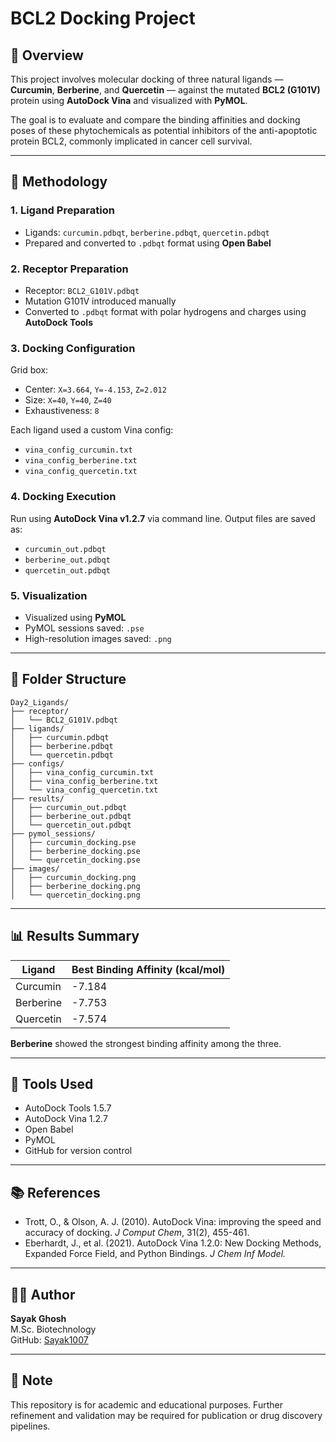 # BCL2 Docking Project

## 🔬 Overview

This project involves molecular docking of three natural ligands — **Curcumin**, **Berberine**, and **Quercetin** — against the mutated **BCL2 (G101V)** protein using **AutoDock Vina** and visualized with **PyMOL**.

The goal is to evaluate and compare the binding affinities and docking poses of these phytochemicals as potential inhibitors of the anti-apoptotic protein BCL2, commonly implicated in cancer cell survival.

---

## 🧪 Methodology

### 1. Ligand Preparation

- Ligands: `curcumin.pdbqt`, `berberine.pdbqt`, `quercetin.pdbqt`
- Prepared and converted to `.pdbqt` format using **Open Babel**

### 2. Receptor Preparation

- Receptor: `BCL2_G101V.pdbqt`
- Mutation G101V introduced manually
- Converted to `.pdbqt` format with polar hydrogens and charges using **AutoDock Tools**

### 3. Docking Configuration

Grid box:

- Center: `X=3.664`, `Y=-4.153`, `Z=2.012`
- Size: `X=40`, `Y=40`, `Z=40`
- Exhaustiveness: `8`

Each ligand used a custom Vina config:

- `vina_config_curcumin.txt`
- `vina_config_berberine.txt`
- `vina_config_quercetin.txt`

### 4. Docking Execution

Run using **AutoDock Vina v1.2.7** via command line. Output files are saved as:

- `curcumin_out.pdbqt`
- `berberine_out.pdbqt`
- `quercetin_out.pdbqt`

### 5. Visualization

- Visualized using **PyMOL**
- PyMOL sessions saved: `.pse`
- High-resolution images saved: `.png`

---

## 📁 Folder Structure

```
Day2_Ligands/
├── receptor/
│   └── BCL2_G101V.pdbqt
├── ligands/
│   ├── curcumin.pdbqt
│   ├── berberine.pdbqt
│   └── quercetin.pdbqt
├── configs/
│   ├── vina_config_curcumin.txt
│   ├── vina_config_berberine.txt
│   └── vina_config_quercetin.txt
├── results/
│   ├── curcumin_out.pdbqt
│   ├── berberine_out.pdbqt
│   └── quercetin_out.pdbqt
├── pymol_sessions/
│   ├── curcumin_docking.pse
│   ├── berberine_docking.pse
│   └── quercetin_docking.pse
├── images/
│   ├── curcumin_docking.png
│   ├── berberine_docking.png
│   └── quercetin_docking.png
```

---

## 📊 Results Summary

| Ligand    | Best Binding Affinity (kcal/mol) |
| --------- | -------------------------------- |
| Curcumin  | -7.184                           |
| Berberine | -7.753                           |
| Quercetin | -7.574                           |

**Berberine** showed the strongest binding affinity among the three.

---

## 📌 Tools Used

- AutoDock Tools 1.5.7
- AutoDock Vina 1.2.7
- Open Babel
- PyMOL
- GitHub for version control

---

## 📚 References

- Trott, O., & Olson, A. J. (2010). AutoDock Vina: improving the speed and accuracy of docking. *J Comput Chem*, 31(2), 455-461.
- Eberhardt, J., et al. (2021). AutoDock Vina 1.2.0: New Docking Methods, Expanded Force Field, and Python Bindings. *J Chem Inf Model.*

---

## 🙋‍♂️ Author

**Sayak Ghosh**\
M.Sc. Biotechnology\
GitHub: [Sayak1007](https://github.com/Sayak1007)

---

## 📌 Note

This repository is for academic and educational purposes. Further refinement and validation may be required for publication or drug discovery pipelines.

